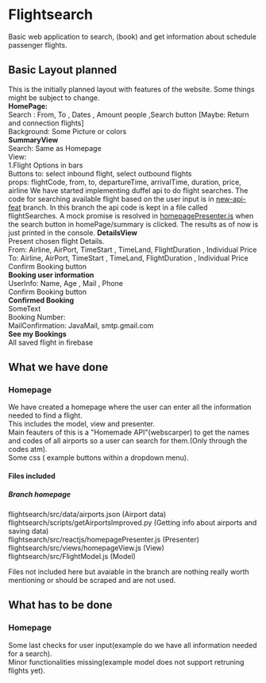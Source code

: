 # Flightsearch
Basic web application to search, (book) and get information about schedule passenger flights.  
## Basic Layout planned  
This is the initially planned layout with features of the website. Some things might be subject to change.  
**HomePage:**  
Search : From, To , Dates , Amount people ,Search button  [Maybe: Return and connection flights]   
Background: Some Picture or colors  
**SummaryView**  
Search: Same as Homepage  
View:   
1.Flight Options in bars  
Buttons to: select inbound flight, select outbound flights  
props: flightCode, from, to, departureTime, arrivalTime, duration, price, airline 
We have started implementing duffel api to do flight searches. The code for searching available flight based on the user input is in [new-api-feat](https://gits-15.sys.kth.se/javierre/flightsearch/tree/new-api-feat) branch. In this branch the api code is kept in a file called flightSearches. A mock promise is resolved in [homepagePresenter.js](https://gits-15.sys.kth.se/javierre/flightsearch/blob/new-api-feat/src/reactjs/homepagePresenter.js) when the search button in homePage/summary is clicked. The results as of now is just printed in the console.
**DetailsView**  
Present chosen flight Details.  
From: Airline, AirPort, TimeStart , TimeLand, FlightDuration , Individual Price  
To: Airline, AirPort, TimeStart , TimeLand, FlightDuration , Individual Price  
Confirm Booking button  
**Booking user information**  
UserInfo: Name, Age , Mail , Phone  
Confirm Booking button  
**Confirmed Booking**  
SomeText  
Booking Number:  
MailConfirmation: JavaMail, smtp.gmail.com  
**See my Bookings**  
All saved flight in firebase  

## What we have done
### Homepage
We have created a homepage where the user can enter all the information needed to find a flight.  
This includes the model, view and presenter.  
Main feauters of this is a "Homemade API"(webscarper) to get the names and codes of all airports so a user can search for them.(Only through the codes atm).  
Some css ( example buttons within a dropdown menu).  
#### Files included
##### Branch homepage
flightsearch/src/data/airports.json (Airport data)  
flightsearch/scripts/getAirportsImproved.py (Getting info about airports and saving data)  
flightsearch/src/reactjs/homepagePresenter.js (Presenter)  
flightsearch/src/views/homepageView.js (View)  
flightsearch/src/FlightModel.js (Model)  

Files not included here but avaiable in the branch are nothing really worth mentioning or should be scraped and are not used.
## What has to be done
### Homepage
Some last checks for user input(example do we have all information needed for a search).  
Minor functionalities missing(example model does not support retruning flights yet).  

